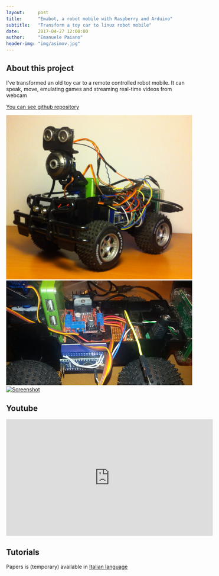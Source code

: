 ```yaml
---
layout:     post
title:      "Emabot, a robot mobile with Raspberry and Arduino"
subtitle:   "Transform a toy car to linux robot mobile"
date:       2017-04-27 12:00:00
author:     "Emanuele Paiano"
header-img: "img/asimov.jpg"
---
```


<h2 class="section-heading">About this project</h2>

<p>I've transformed an old toy car to a remote controlled robot mobile. It can speak, move, emulating games and streaming real-time videos from webcam</p>

<p><a href="https://github.com/emanuelepaiano/emabot">You can see github repository</a></p>

<a href="#">
    <img src="https://github.com/emanuelepaiano/emabot/blob/master/screenshots/01.jpg?raw=true" alt="Screenshot">
</a>

<a href="#">
    <img src="https://github.com/emanuelepaiano/emabot/blob/master/screenshots/07.jpg?raw=true" alt="Screenshot">
</a>

<a href="#">
    <img src="https://github.com/emanuelepaiano/espresso-admin/blob/master/screenshots/08.jpg?raw=true" alt="Screenshot">
</a>

<h2 class="section-heading">Youtube</h2>
 
<iframe width="560" height="315" src="https://www.youtube.com/embed/CbBROWYHJkE" frameborder="0" allowfullscreen></iframe>

<h2 class="section-heading">Tutorials</h2>
 
<p>Papers is (temporary) available in <a href="https://github.com/emanuelepaiano/espresso-admin/blob/master/README.md">Italian language</a></p>


